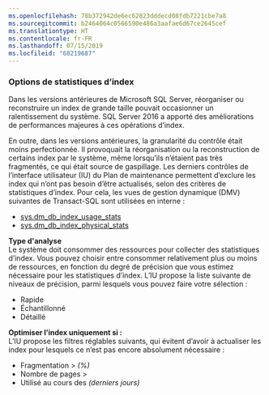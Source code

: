 ```yaml
---
ms.openlocfilehash: 78b372942de6ec62823dddecd08fdb7221cbe7a8
ms.sourcegitcommit: b2464064c0566590e486a3aafae6d67ce2645cef
ms.translationtype: HT
ms.contentlocale: fr-FR
ms.lasthandoff: 07/15/2019
ms.locfileid: "68219687"
---
```



### <a name="index-stats-options"></a>Options de statistiques d’index

<!--
This includes/paragraph-content/ file was created when processing vsts sqlbuvsts01 2999014 (5589131).  genemi  2017-07-21

Initially used in:
- relational-databases/maintenance-plans/rebuild-index-task-maintenance-plan.md
- relational-databases/maintenance-plans/reorganize-index-task-maintenance-plan.md
-->


Dans les versions antérieures de Microsoft SQL Server, réorganiser ou reconstruire un index de grande taille pouvait occasionner un ralentissement du système. SQL Server 2016 a apporté des améliorations de performances majeures à ces opérations d’index.

En outre, dans les versions antérieures, la granularité du contrôle était moins perfectionnée. Il provoquait la réorganisation ou la reconstruction de certains index par le système, même lorsqu’ils n’étaient pas très fragmentés, ce qui était source de gaspillage. Les derniers contrôles de l’interface utilisateur (IU) du Plan de maintenance permettent d’exclure les index qui n’ont pas besoin d’être actualisés, selon des critères de statistiques d’index. Pour cela, les vues de gestion dynamique (DMV) suivantes de Transact-SQL sont utilisées en interne :


- [sys.dm_db_index_usage_stats](../../relational-databases/system-dynamic-management-views/sys-dm-db-index-usage-stats-transact-sql.md)
- [sys.dm_db_index_physical_stats](../../relational-databases/system-dynamic-management-views/sys-dm-db-index-physical-stats-transact-sql.md)


 **Type d'analyse**  
 Le système doit consommer des ressources pour collecter des statistiques d’index. Vous pouvez choisir entre consommer relativement plus ou moins de ressources, en fonction du degré de précision que vous estimez nécessaire pour les statistiques d’index. L’IU propose la liste suivante de niveaux de précision, parmi lesquels vous pouvez faire votre sélection :


- Rapide
- Échantillonné
- Détaillé


 **Optimiser l’index uniquement si :**  
 L’IU propose les filtres réglables suivants, qui évitent d’avoir à actualiser les index pour lesquels ce n’est pas encore absolument nécessaire :


- Fragmentation &gt; *(%)*
- Nombre de pages &gt;
- Utilisé au cours des *(derniers jours)*

